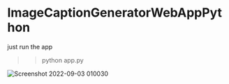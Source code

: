 # ImageCaptionGeneratorWebAppPython


just run the app
>>python app.py


![Screenshot 2022-09-03 010030](https://user-images.githubusercontent.com/58159428/188224193-a0df13c7-a97e-47a2-949d-acdbdbf1a233.png)
